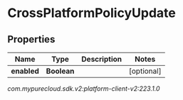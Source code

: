 # CrossPlatformPolicyUpdate


## Properties

| Name | Type | Description | Notes |
| ------------ | ------------- | ------------- | ------------- |
| **enabled** | **Boolean** |  |  [optional] |




_com.mypurecloud.sdk.v2:platform-client-v2:223.1.0_
